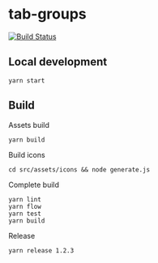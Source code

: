 # tab-groups

[![Build Status](https://travis-ci.org/husa/tab-groups.svg?branch=master)](https://travis-ci.org/husa/tab-groups)

## Local development

```
yarn start
```

## Build
Assets build
```
yarn build
```
Build icons
```
cd src/assets/icons && node generate.js
```

Complete build
```
yarn lint
yarn flow
yarn test
yarn build
```

Release
```
yarn release 1.2.3
```
